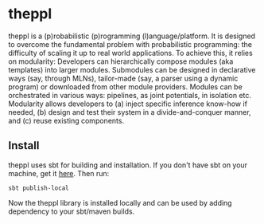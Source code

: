 theppl
==============

theppl is a (p)robabilistic (p)rogramming (l)anguage/platform. It is designed to overcome
the fundamental problem with probabilistic programming: the difficulty of scaling it up to real world
applications. To achieve this, it relies on modularity:
Developers can hierarchically compose modules (aka templates) into larger modules. Submodules can be designed in
declarative ways (say, through MLNs), tailor-made (say, a parser using a dynamic program) or
downloaded from other module providers. Modules can be orchestrated in various ways: pipelines,
as joint potentials, in isolation etc. Modularity allows developers to (a) inject specific inference know-how
if needed, (b) design and test their system in a divide-and-conquer manner, and (c) reuse existing
components.

Install
--------
theppl uses sbt for building and installation. If you don't have sbt on your machine,
get it [here](https://github.com/harrah/xsbt). Then run:

    sbt publish-local

Now the theppl library is installed locally and can be used by adding dependency to your sbt/maven builds.


